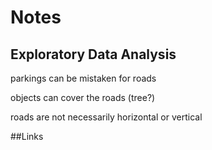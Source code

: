 # Notes

## Exploratory Data Analysis

parkings can be mistaken for roads

objects can cover the roads (tree?)

roads are not necessarily horizontal or vertical 


##Links 

